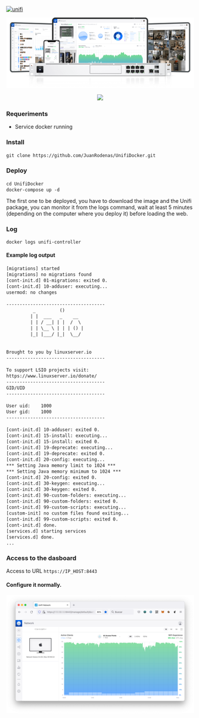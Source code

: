 [![unifi](https://badgen.net/badge/UniFi/6.5.55?list=|&icon=https://docs.golift.io/svg/ubiquiti_color.svg&color=0099ee "UniFi Products Supported")](https://www.ui.com/download/unifi/)

<p align="center">
  <img src="https://github.com/JuanRodenas/UnifiDocker/blob/main/unifi-banner.png"
       width="700"/>
</p>

<p align="center">
  <img src="https://logos-world.net/wp-content/uploads/2021/02/Docker-Symbol.png" 
       width="300"/>
</p>

### Requeriments
- Service docker running

### Install 
`git clone https://github.com/JuanRodenas/UnifiDocker.git`

### Deploy
```
cd UnifiDocker
docker-compose up -d
```
The first one to be deployed, you have to download the image and the Unifi package, you can monitor it from the logs command, wait at least 5 minutes (depending on the computer where you deploy it) before loading the web.

### Log
```
docker logs unifi-controller
```

#### Example log output
```
[migrations] started
[migrations] no migrations found
[cont-init.d] 01-migrations: exited 0.
[cont-init.d] 10-adduser: executing... 
usermod: no changes

-------------------------------------
          _         ()
         | |  ___   _    __
         | | / __| | |  /  \
         | | \__ \ | | | () |
         |_| |___/ |_|  \__/


Brought to you by linuxserver.io
-------------------------------------

To support LSIO projects visit:
https://www.linuxserver.io/donate/
-------------------------------------
GID/UID
-------------------------------------

User uid:    1000
User gid:    1000
-------------------------------------

[cont-init.d] 10-adduser: exited 0.
[cont-init.d] 15-install: executing... 
[cont-init.d] 15-install: exited 0.
[cont-init.d] 19-deprecate: executing... 
[cont-init.d] 19-deprecate: exited 0.
[cont-init.d] 20-config: executing... 
*** Setting Java memory limit to 1024 ***
*** Setting Java memory minimum to 1024 ***
[cont-init.d] 20-config: exited 0.
[cont-init.d] 30-keygen: executing... 
[cont-init.d] 30-keygen: exited 0.
[cont-init.d] 90-custom-folders: executing... 
[cont-init.d] 90-custom-folders: exited 0.
[cont-init.d] 99-custom-scripts: executing... 
[custom-init] no custom files found exiting...
[cont-init.d] 99-custom-scripts: exited 0.
[cont-init.d] done.
[services.d] starting services
[services.d] done.
...
```

### Access to the dasboard
Access to URL `https://IP_HOST:8443`

#### Configure it normally. 
<p align="center">
  <img src="https://github.com/JuanRodenas/UnifiDocker/blob/main/cap01.png" />
</p>
